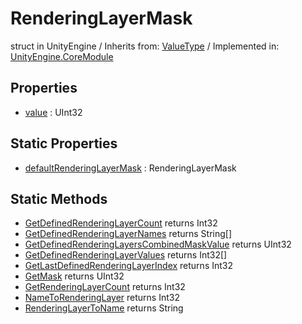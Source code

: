 # RenderingLayerMask
struct in UnityEngine
 / Inherits from: <a href="https://docs.unity3d.com/6000.2/Documentation/ScriptReference/ValueType.html">ValueType</a> / Implemented in: <a href="https://docs.unity3d.com/6000.2/Documentation/ScriptReference/UnityEngine.CoreModule.html">UnityEngine.CoreModule</a>

## Properties
- <a href="https://docs.unity3d.com/6000.2/Documentation/ScriptReference/RenderingLayerMask-value.html">value</a> : UInt32

## Static Properties
- <a href="https://docs.unity3d.com/6000.2/Documentation/ScriptReference/RenderingLayerMask-defaultRenderingLayerMask.html">defaultRenderingLayerMask</a> : RenderingLayerMask

## Static Methods
- <a href="https://docs.unity3d.com/6000.2/Documentation/ScriptReference/RenderingLayerMask.GetDefinedRenderingLayerCount.html">GetDefinedRenderingLayerCount</a> returns Int32
- <a href="https://docs.unity3d.com/6000.2/Documentation/ScriptReference/RenderingLayerMask.GetDefinedRenderingLayerNames.html">GetDefinedRenderingLayerNames</a> returns String[]
- <a href="https://docs.unity3d.com/6000.2/Documentation/ScriptReference/RenderingLayerMask.GetDefinedRenderingLayersCombinedMaskValue.html">GetDefinedRenderingLayersCombinedMaskValue</a> returns UInt32
- <a href="https://docs.unity3d.com/6000.2/Documentation/ScriptReference/RenderingLayerMask.GetDefinedRenderingLayerValues.html">GetDefinedRenderingLayerValues</a> returns Int32[]
- <a href="https://docs.unity3d.com/6000.2/Documentation/ScriptReference/RenderingLayerMask.GetLastDefinedRenderingLayerIndex.html">GetLastDefinedRenderingLayerIndex</a> returns Int32
- <a href="https://docs.unity3d.com/6000.2/Documentation/ScriptReference/RenderingLayerMask.GetMask.html">GetMask</a> returns UInt32
- <a href="https://docs.unity3d.com/6000.2/Documentation/ScriptReference/RenderingLayerMask.GetRenderingLayerCount.html">GetRenderingLayerCount</a> returns Int32
- <a href="https://docs.unity3d.com/6000.2/Documentation/ScriptReference/RenderingLayerMask.NameToRenderingLayer.html">NameToRenderingLayer</a> returns Int32
- <a href="https://docs.unity3d.com/6000.2/Documentation/ScriptReference/RenderingLayerMask.RenderingLayerToName.html">RenderingLayerToName</a> returns String
